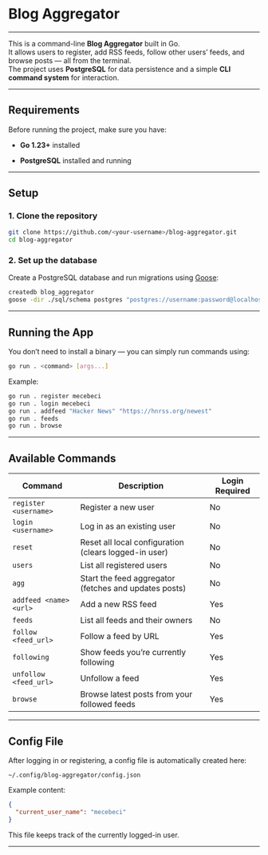 # Blog Aggregator
---
This is a command-line **Blog Aggregator** built in Go.  
It allows users to register, add RSS feeds, follow other users’ feeds, and browse posts — all from the terminal.  
The project uses **PostgreSQL** for data persistence and a simple **CLI command system** for interaction.

---

## Requirements

Before running the project, make sure you have:

- **Go 1.23+** installed
    
- **PostgreSQL** installed and running   

---

## Setup

### 1. Clone the repository

```bash
git clone https://github.com/<your-username>/blog-aggregator.git
cd blog-aggregator
```

### 2. Set up the database

Create a PostgreSQL database and run migrations using [Goose](https://github.com/pressly/goose):

```bash
createdb blog_aggregator
goose -dir ./sql/schema postgres "postgres://username:password@localhost:5432/blog_aggregator?sslmode=disable" up
```

---

## Running the App

You don’t need to install a binary — you can simply run commands using:

```bash
go run . <command> [args...]
```

Example:

```bash
go run . register mecebeci
go run . login mecebeci
go run . addfeed "Hacker News" "https://hnrss.org/newest"
go run . feeds
go run . browse
```

---

## Available Commands

|Command|Description|Login Required|
|---|---|---|
|`register <username>`|Register a new user|No|
|`login <username>`|Log in as an existing user|No|
|`reset`|Reset all local configuration (clears logged-in user)|No|
|`users`|List all registered users|No|
|`agg`|Start the feed aggregator (fetches and updates posts)|No|
|`addfeed <name> <url>`|Add a new RSS feed|Yes|
|`feeds`|List all feeds and their owners|No|
|`follow <feed_url>`|Follow a feed by URL|Yes|
|`following`|Show feeds you’re currently following|Yes|
|`unfollow <feed_url>`|Unfollow a feed|Yes|
|`browse`|Browse latest posts from your followed feeds|Yes|

---

## Config File

After logging in or registering, a config file is automatically created here:

```
~/.config/blog-aggregator/config.json
```

Example content:

```json
{
  "current_user_name": "mecebeci"
}
```

This file keeps track of the currently logged-in user.

---
